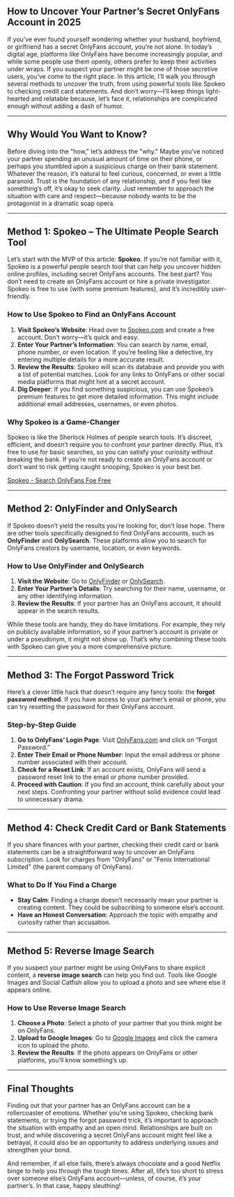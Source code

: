 ## How to Uncover Your Partner’s Secret OnlyFans Account in 2025

If you’ve ever found yourself wondering whether your husband, boyfriend, or girlfriend has a secret OnlyFans account, you’re not alone. In today’s digital age, platforms like OnlyFans have become increasingly popular, and while some people use them openly, others prefer to keep their activities under wraps. If you suspect your partner might be one of those secretive users, you’ve come to the right place. In this article, I’ll walk you through several methods to uncover the truth, from using powerful tools like Spokeo to checking credit card statements. And don’t worry—I’ll keep things light-hearted and relatable because, let’s face it, relationships are complicated enough without adding a dash of humor.

---

## Why Would You Want to Know?

Before diving into the "how," let’s address the "why." Maybe you’ve noticed your partner spending an unusual amount of time on their phone, or perhaps you stumbled upon a suspicious charge on their bank statement. Whatever the reason, it’s natural to feel curious, concerned, or even a little paranoid. Trust is the foundation of any relationship, and if you feel like something’s off, it’s okay to seek clarity. Just remember to approach the situation with care and respect—because nobody wants to be the protagonist in a dramatic soap opera.

---

## Method 1: Spokeo – The Ultimate People Search Tool

Let’s start with the MVP of this article: **Spokeo**. If you’re not familiar with it, Spokeo is a powerful people search tool that can help you uncover hidden online profiles, including secret OnlyFans accounts. The best part? You don’t need to create an OnlyFans account or hire a private investigator. Spokeo is free to use (with some premium features), and it’s incredibly user-friendly.

### How to Use Spokeo to Find an OnlyFans Account

1. **Visit Spokeo’s Website**: Head over to [Spokeo.com](https://bit.ly/spokeo-phone-lookup) and create a free account. Don’t worry—it’s quick and easy.
2. **Enter Your Partner’s Information**: You can search by name, email, phone number, or even location. If you’re feeling like a detective, try entering multiple details for a more accurate result.
3. **Review the Results**: Spokeo will scan its database and provide you with a list of potential matches. Look for any links to OnlyFans or other social media platforms that might hint at a secret account.
4. **Dig Deeper**: If you find something suspicious, you can use Spokeo’s premium features to get more detailed information. This might include additional email addresses, usernames, or even photos.

### Why Spokeo is a Game-Changer

Spokeo is like the Sherlock Holmes of people search tools. It’s discreet, efficient, and doesn’t require you to confront your partner directly. Plus, it’s free to use for basic searches, so you can satisfy your curiosity without breaking the bank. If you’re not ready to create an OnlyFans account or don’t want to risk getting caught snooping, Spokeo is your best bet.

[Spokeo - Search OnlyFans Foe Free](https://bit.ly/spokeo-phone-lookup)

---

## Method 2: OnlyFinder and OnlySearch

If Spokeo doesn’t yield the results you’re looking for, don’t lose hope. There are other tools specifically designed to find OnlyFans accounts, such as **OnlyFinder** and **OnlySearch**. These platforms allow you to search for OnlyFans creators by username, location, or even keywords.

### How to Use OnlyFinder and OnlySearch

1. **Visit the Website**: Go to [OnlyFinder](https://onlyfinder.com) or [OnlySearch](https://onlysearch.co).
2. **Enter Your Partner’s Details**: Try searching for their name, username, or any other identifying information.
3. **Review the Results**: If your partner has an OnlyFans account, it should appear in the search results.

While these tools are handy, they do have limitations. For example, they rely on publicly available information, so if your partner’s account is private or under a pseudonym, it might not show up. That’s why combining these tools with Spokeo can give you a more comprehensive picture.

---

## Method 3: The Forgot Password Trick

Here’s a clever little hack that doesn’t require any fancy tools: the **forgot password method**. If you have access to your partner’s email or phone, you can try resetting the password for their OnlyFans account.

### Step-by-Step Guide

1. **Go to OnlyFans’ Login Page**: Visit [OnlyFans.com](https://www.onlyfans.com) and click on “Forgot Password.”
2. **Enter Their Email or Phone Number**: Input the email address or phone number associated with their account.
3. **Check for a Reset Link**: If an account exists, OnlyFans will send a password reset link to the email or phone number provided.
4. **Proceed with Caution**: If you find an account, think carefully about your next steps. Confronting your partner without solid evidence could lead to unnecessary drama.

---

## Method 4: Check Credit Card or Bank Statements

If you share finances with your partner, checking their credit card or bank statements can be a straightforward way to uncover an OnlyFans subscription. Look for charges from "OnlyFans" or "Fenix International Limited" (the parent company of OnlyFans).

### What to Do If You Find a Charge

- **Stay Calm**: Finding a charge doesn’t necessarily mean your partner is creating content. They could be subscribing to someone else’s account.
- **Have an Honest Conversation**: Approach the topic with empathy and curiosity rather than accusation.

---

## Method 5: Reverse Image Search

If you suspect your partner might be using OnlyFans to share explicit content, a **reverse image search** can help you find out. Tools like Google Images and Social Catfish allow you to upload a photo and see where else it appears online.

### How to Use Reverse Image Search

1. **Choose a Photo**: Select a photo of your partner that you think might be on OnlyFans.
2. **Upload to Google Images**: Go to [Google Images](https://images.google.com) and click the camera icon to upload the photo.
3. **Review the Results**: If the photo appears on OnlyFans or other platforms, you’ll know something’s up.

---

## Final Thoughts

Finding out that your partner has an OnlyFans account can be a rollercoaster of emotions. Whether you’re using Spokeo, checking bank statements, or trying the forgot password trick, it’s important to approach the situation with empathy and an open mind. Relationships are built on trust, and while discovering a secret OnlyFans account might feel like a betrayal, it could also be an opportunity to address underlying issues and strengthen your bond.

And remember, if all else fails, there’s always chocolate and a good Netflix binge to help you through the tough times. After all, life’s too short to stress over someone else’s OnlyFans account—unless, of course, it’s your partner’s. In that case, happy sleuthing!
